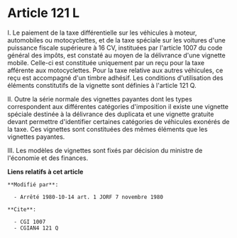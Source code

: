 # Article 121 L

I. Le paiement de la taxe différentielle sur les véhicules à moteur, automobiles ou motocyclettes, et de la taxe spéciale sur
les voitures d'une puissance fiscale supérieure à 16 CV, instituées par l'article 1007 du code général des impôts, est
constaté au moyen de la délivrance d'une vignette mobile. Celle-ci est constituée uniquement par un reçu pour la taxe
afférente aux motocyclettes. Pour la taxe relative aux autres véhicules, ce reçu est accompagné d'un timbre adhésif. Les
conditions d'utilisation des éléments constitutifs de la vignette sont définies à l'article 121 Q.

II. Outre la série normale des vignettes payantes  dont les types correspondent aux différentes catégories d'imposition  il
existe une vignette spéciale destinée à la délivrance des duplicata et une vignette gratuite devant permettre d'identifier
certaines catégories de véhicules exonérés de la taxe. Ces vignettes sont constituées des mêmes éléments que les vignettes
payantes.

III. Les modèles de vignettes sont fixés par décision du ministre de l'économie et des finances.

**Liens relatifs à cet article**

	**Modifié par**:

	  - Arrêté 1980-10-14 art. 1 JORF 7 novembre 1980

	**Cite**:

	  - CGI 1007
	  - CGIAN4 121 Q
